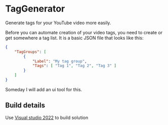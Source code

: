 # TagGenerator

Generate tags for your YouTube video more easily.

Before you can automate creation of your video tags, you need to create or get somewhere a tag list. It is a basic JSON file that looks like this:

```json
{
    "TagGroups": [
        {
            "Label": "My tag group",
            "Tags": [ "Tag 1", "Tag 2", "Tag 3" ]
        }
    ]
}
```

Someday I will add an ui tool for this.

## Build details

Use [Visual studio 2022](visualstudio.microsoft.com) to build solution